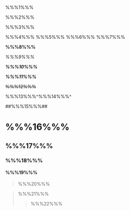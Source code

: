 %%%1%%%

%%%2%%%

%%%3%%%

%%%4%%% %%%5%%% %%%6%%% %%%7%%%

**%%%8%%%**

_%%%9%%%_

**_%%%10%%%_**

_**%%%11%%%**_

~~%%%12%%%~~

%%%13%%%^%%%14%%%^

##%%%15%%%##

# %%%16%%%

## %%%17%%%

### %%%18%%%

#### %%%19%%%

> %%%20%%%

> %%%21%%%
>> %%%22%%%
